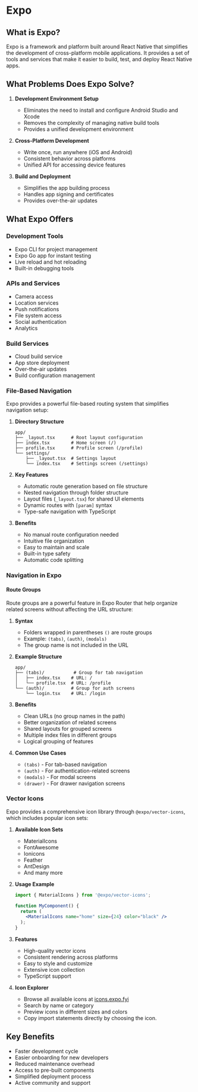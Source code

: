 # Expo

## What is Expo?

Expo is a framework and platform built around React Native that simplifies the development of cross-platform mobile applications. It provides a set of tools and services that make it easier to build, test, and deploy React Native apps.

## What Problems Does Expo Solve?

1. **Development Environment Setup**
   - Eliminates the need to install and configure Android Studio and Xcode
   - Removes the complexity of managing native build tools
   - Provides a unified development environment

2. **Cross-Platform Development**
   - Write once, run anywhere (iOS and Android)
   - Consistent behavior across platforms
   - Unified API for accessing device features

3. **Build and Deployment**
   - Simplifies the app building process
   - Handles app signing and certificates
   - Provides over-the-air updates

## What Expo Offers

### Development Tools
- Expo CLI for project management
- Expo Go app for instant testing
- Live reload and hot reloading
- Built-in debugging tools

### APIs and Services
- Camera access
- Location services
- Push notifications
- File system access
- Social authentication
- Analytics

### Build Services
- Cloud build service
- App store deployment
- Over-the-air updates
- Build configuration management

### File-Based Navigation

Expo provides a powerful file-based routing system that simplifies navigation setup:

1. **Directory Structure**
   ```
   app/
   ├── _layout.tsx      # Root layout configuration
   ├── index.tsx        # Home screen (/)
   ├── profile.tsx      # Profile screen (/profile)
   └── settings/
       ├── _layout.tsx  # Settings layout
       └── index.tsx    # Settings screen (/settings)
   ```

2. **Key Features**
   - Automatic route generation based on file structure
   - Nested navigation through folder structure
   - Layout files (`_layout.tsx`) for shared UI elements
   - Dynamic routes with `[param]` syntax
   - Type-safe navigation with TypeScript

3. **Benefits**
   - No manual route configuration needed
   - Intuitive file organization
   - Easy to maintain and scale
   - Built-in type safety
   - Automatic code splitting

### Navigation in Expo

#### Route Groups
Route groups are a powerful feature in Expo Router that help organize related screens without affecting the URL structure:

1. **Syntax**
   - Folders wrapped in parentheses `()` are route groups
   - Example: `(tabs)`, `(auth)`, `(modals)`
   - The group name is not included in the URL

2. **Example Structure**
   ```
   app/
   ├── (tabs)/           # Group for tab navigation
   │   ├── index.tsx    # URL: /
   │   └── profile.tsx  # URL: /profile
   └── (auth)/          # Group for auth screens
       └── login.tsx    # URL: /login
   ```

3. **Benefits**
   - Clean URLs (no group names in the path)
   - Better organization of related screens
   - Shared layouts for grouped screens
   - Multiple index files in different groups
   - Logical grouping of features

4. **Common Use Cases**
   - `(tabs)` - For tab-based navigation
   - `(auth)` - For authentication-related screens
   - `(modals)` - For modal screens
   - `(drawer)` - For drawer navigation screens

### Vector Icons

Expo provides a comprehensive icon library through `@expo/vector-icons`, which includes popular icon sets:

1. **Available Icon Sets**
   - MaterialIcons
   - FontAwesome
   - Ionicons
   - Feather
   - AntDesign
   - And many more

2. **Usage Example**
   ```jsx
   import { MaterialIcons } from '@expo/vector-icons';
   
   function MyComponent() {
     return (
       <MaterialIcons name="home" size={24} color="black" />
     );
   }
   ```

3. **Features**
   - High-quality vector icons
   - Consistent rendering across platforms
   - Easy to style and customize
   - Extensive icon collection
   - TypeScript support

4. **Icon Explorer**
   - Browse all available icons at [icons.expo.fyi](https://icons.expo.fyi/Index)
   - Search by name or category
   - Preview icons in different sizes and colors
   - Copy import statements directly by choosing the icon.

## Key Benefits
- Faster development cycle
- Easier onboarding for new developers
- Reduced maintenance overhead
- Access to pre-built components
- Simplified deployment process
- Active community and support 
